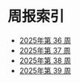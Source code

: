 # 周报索引

- [2025年第 36 周](2025-W36.md)
- [2025年第 37 周](2025-W37.md)
- [2025年第 38 周](2025-W38.md)
- [2025年第 39 周](2025-W39.md)
